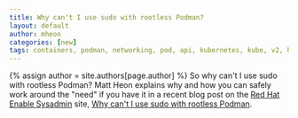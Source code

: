 ```yaml
---
title: Why can't I use sudo with rootless Podman? 
layout: default
author: mheon
categories: [new]
tags: containers, podman, networking, pod, api, kubernetes, kube, v2, hpc, windows, mac, rootless, sudo
---
```

{% assign author = site.authors[page.author] %}
So why can't I use sudo with rootless Podman?  Matt Heon explains why and how you can safely work around the "need" if you have it in a recent blog post on the [Red Hat Enable Sysadmin](https://www.redhat.com/sysadmin/) site, [Why can't I use sudo with rootless Podman](https://www.redhat.com/sysadmin/sudo-rootless-podman).
